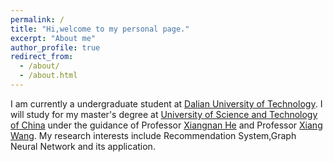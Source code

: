 ```yaml
---
permalink: /
title: "Hi,welcome to my personal page."
excerpt: "About me"
author_profile: true
redirect_from: 
  - /about/
  - /about.html
---
```

I am currently a undergraduate student at [Dalian University of Technology](https://www.dlut.edu.cn/). I will study for my master's degree at [University of Science and Technology of China](https://www.ustc.edu.cn/) under the guidance of Professor [Xiangnan He](https://hexiangnan.github.io/) and Professor [Xiang Wang](https://xiangwang1223.github.io/). My research interests include Recommendation System,Graph Neural Network and its application.


